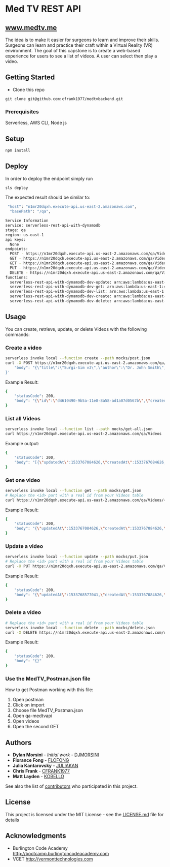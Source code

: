 <!--
title: MedTV REST API in NodeJS
description: A RESTful Web Service allowing you to create, list, get, update and delete Videos. DynamoDB is used to store the data. 
layout: Doc
-->
# Med TV REST API

## www.medtv.me

The idea is to make it easier for surgeons to learn and improve their skills. Surgeons can learn and practice their craft within a Virtual Reality (VR) environment.
The goal of this capstone is to create a web-based experience  for users to see a list of videos. A user can select then play a video.

## Getting Started

* Clone this repo
```
git clone git@github.com:cfrank1977/medtvbackend.git
```

### Prerequisites

Serverless, AWS CLI, Node js

## Setup

```bash
npm install
```

## Deploy

In order to deploy the endpoint simply run

```bash
sls deploy
```

The expected result should be similar to:

```bash
 "host": "n1mr20dqxh.execute-api.us-east-2.amazonaws.com",
  "basePath": "/qa",

Service Information
service: serverless-rest-api-with-dynamodb
stage: qa
region: us-east-1
api keys:
  None
endpoints:
  POST - https://n1mr20dqxh.execute-api.us-east-2.amazonaws.com/qa/Videos
  GET - https://n1mr20dqxh.execute-api.us-east-2.amazonaws.com/qa/Videos
  GET - https://n1mr20dqxh.execute-api.us-east-2.amazonaws.com/qa/Videos/{id}
  PUT - https://n1mr20dqxh.execute-api.us-east-2.amazonaws.com/qa/Videos/{id}
  DELETE - https://n1mr20dqxh.execute-api.us-east-2.amazonaws.com/qa/Videos/{id}
functions:
  serverless-rest-api-with-dynamodb-dev-update: arn:aws:lambda:us-east-1:488110005556:function:serverless-rest-api-with-dynamodb-dev-update
  serverless-rest-api-with-dynamodb-dev-get: arn:aws:lambda:us-east-1:488110005556:function:serverless-rest-api-with-dynamodb-dev-get
  serverless-rest-api-with-dynamodb-dev-list: arn:aws:lambda:us-east-1:488110005556:function:serverless-rest-api-with-dynamodb-dev-list
  serverless-rest-api-with-dynamodb-dev-create: arn:aws:lambda:us-east-1:488110005556:function:serverless-rest-api-with-dynamodb-dev-create
  serverless-rest-api-with-dynamodb-dev-delete: arn:aws:lambda:us-east-1:488110005556:function:serverless-rest-api-with-dynamodb-dev-delete
```

## Usage

You can create, retrieve, update, or delete Videos with the following commands:

### Create a video

```bash
serverless invoke local --function create --path mocks/post.json
curl -X POST https://n1mr20dqxh.execute-api.us-east-2.amazonaws.com/qa/Videos --data '{
    "body": "{\"title\":\"Surgi-Sim v3\",\"author\":\"Dr. John Smith\",\"uri\":\"https://youtu.be/Zd39HhAUFl0\",\"video_duration\":\"145\",\"video_description\":\"VARISES is helping create better-trained surgeons and surgical staff to meet the rapidly growing demand for procedures such as joint replacement surgeries.\"}"
}'
```

Example Result:
```bash
{
    "statusCode": 200,
    "body": "{\"id\":\"d4610490-9b5a-11e8-8a58-ad1a07d0567b\",\"createdAt\":1533767504729,\"updatedAt\":1533767504729,\"title\":\"Surgi-Sim v3\",\"author\":\"Dr. John Smith\",\"uri\":\"https://youtu.be/Zd39HhAUFl0\",\"video_duration\":\"145\",\"video_description\":\"VARISES is helping create better-trained surgeons and surgical staff to meet the rapidly growing demand for procedures such as joint replacement surgeries.\"}"
}
```

### List all Videos

```bash
serverless invoke local --function list --path mocks/get-all.json
curl https://n1mr20dqxh.execute-api.us-east-2.amazonaws.com/qa/Videos
```

Example output:
```bash
{
    "statusCode": 200,
    "body": "[{\"updatedAt\":1533767084626,\"createdAt\":1533767084626,\"uri\":\"https://youtu.be/Zd39HhAUFl0\",\"id\":\"d9fa8a30-9b59-11e8-9295-a70b67ebe25c\",\"video_duration\":\"145\",\"video_description\":\"VARISES is helping create better-trained surgeons and surgical staff to meet the rapidly growing demand for procedures such as joint replacement surgeries.\",\"author\":\"Dr. John Smith\",\"title\":\"Surgi-Sim v3\"},{\"updatedAt\":1533767272781,\"createdAt\":1533767272781,\"uri\":\"https://youtu.be/Zd39HhAUFl0\",\"id\":\"4a20b6e0-9b5a-11e8-9e53-b31a3b009369\",\"video_duration\":\"145\",\"video_description\":\"VARISES is helping create better-trained surgeons and surgical staff to meet the rapidly growing demand for procedures such as joint replacement surgeries.\",\"author\":\"Dr. John Smith\",\"title\":\"Surgi-Sim v3\"}]"
}
```

### Get one video

```bash
serverless invoke local --function get --path mocks/get.json
# Replace the <id> part with a real id from your Videos table
curl https://n1mr20dqxh.execute-api.us-east-2.amazonaws.com/qa/Videos/<id>
```

Example Result:
```bash
{
    "statusCode": 200,
    "body": "{\"updatedAt\":1533767084626,\"createdAt\":1533767084626,\"uri\":\"https://youtu.be/Zd39HhAUFl0\",\"id\":\"d9fa8a30-9b59-11e8-9295-a70b67ebe25c\",\"video_duration\":\"145\",\"video_description\":\"VARISES is helping create better-trained surgeons and surgical staff to meet the rapidly growing demand for procedures such as joint replacement surgeries.\",\"author\":\"Dr. John Smith\",\"title\":\"Surgi-Sim v3\"}"
}
```

### Update a video

```bash
serverless invoke local --function update --path mocks/put.json
# Replace the <id> part with a real id from your Videos table
curl -X PUT https://n1mr20dqxh.execute-api.us-east-2.amazonaws.com/qa/Videos/<id> --data '{"pathParameters": { "id": "d9fa8a30-9b59-11e8-9295-a70b67ebe25c"}, "body": "{\"title\":\"Surgi-Sim v3\",\"author\":\"Dr. Chris Frank\",\"uri\":\"https://youtu.be/Zd39HhAUFl0\",\"video_duration\":\"145\",\"video_description\":\"VARISES is helping create better-trained surgeons and surgical staff to meet the rapidly growing demand for procedures such as joint replacement surgeries.\"}"}'
```

Example Result:
```bash
{
    "statusCode": 200,
    "body": "{\"updatedAt\":1533768577041,\"createdAt\":1533767084626,\"uri\":\"https://youtu.be/Zd39HhAUFl0\",\"id\":\"d9fa8a30-9b59-11e8-9295-a70b67ebe25c\",\"video_duration\":\"145\",\"video_description\":\"VARISES is helping create better-trained surgeons and surgical staff to meet the rapidly growing demand for procedures such as joint replacement surgeries.\",\"author\":\"Dr. Chris Frank\",\"title\":\"Surgi-Sim v3\"}"
}
```

### Delete a video

```bash
# Replace the <id> part with a real id from your Videos table
serverless invoke local --function delete --path mocks/delete.json
curl -X DELETE https://n1mr20dqxh.execute-api.us-east-2.amazonaws.com/qa/Videos/<id>
```


Example Result:
```bash
{
    "statusCode": 200,
    "body": "{}"
}
```
### Use the MedTV_Postman.json file
How to get Postman working with this file:
1. Open postman
2. Click on import
3. Choose file MedTV_Postman.json
4. Open qa-medtvapi
5. Open videos
6. Open the second GET

## Authors

* **Dylan Morsini** - *Initial work* - [DJMORSINI](https://github.com/djmorosini)
* **Florance Fong** - [FLOFONG](https://github.com/flofong)
* **Julia Kantarovsky** - [JULIAKAN](https://github.com/JuliaKan)
* **Chris Frank** - [CFRANK1977](https://github.com/cfrank1977)
* **Matt Layden** - [KOBELLO](https://github.com/kobello)

See also the list of [contributors](https://github.com/djmorosini/medtv-react-app/contributors) who participated in this project.

## License

This project is licensed under the MIT License - see the [LICENSE.md](LICENSE.md) file for details

## Acknowledgments

* Burlington Code Academy http://bootcamp.burlingtoncodeacademy.com
* VCET http://vermonttechnologies.com